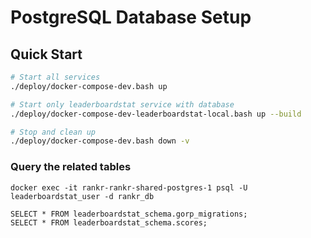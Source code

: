 # PostgreSQL Database Setup

## Quick Start

```bash
# Start all services
./deploy/docker-compose-dev.bash up

# Start only leaderboardstat service with database
./deploy/docker-compose-dev-leaderboardstat-local.bash up --build

# Stop and clean up
./deploy/docker-compose-dev.bash down -v
```


### Query the related tables
```
docker exec -it rankr-rankr-shared-postgres-1 psql -U leaderboardstat_user -d rankr_db

SELECT * FROM leaderboardstat_schema.gorp_migrations;
SELECT * FROM leaderboardstat_schema.scores;
```
